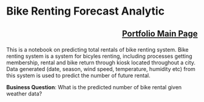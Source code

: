 # Bike Renting Forecast Analytic
## <p align="right">[Portfolio Main Page](https://github.com/WengWeng0410/Weng_Portfolio)</p>

This is a notebook on predicting total rentals of bike renting system. Bike renting system is a system for bicyles renting, including processes getting membership, rental and bike return through kiosk located throughout a city. Data generated (date, season, wind speed, temperature, humidity etc) from this system is used to predict the number of future rental. <br>

**Business Question**: What is the predicted number of bike rental given weather data? 



